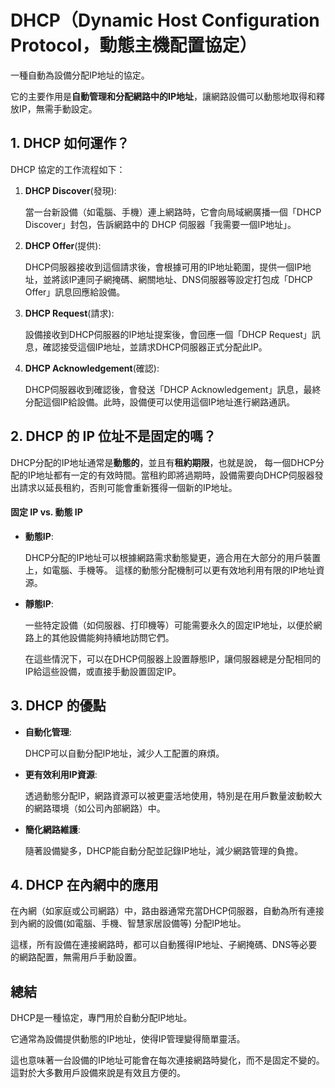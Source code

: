 # DHCP（Dynamic Host Configuration Protocol，動態主機配置協定）

一種自動為設備分配IP地址的協定。

它的主要作用是**自動管理和分配網路中的IP地址**，讓網路設備可以動態地取得和釋放IP，無需手動設定。

## 1. DHCP 如何運作？

DHCP 協定的工作流程如下：

1. **DHCP Discover**(發現):

   當一台新設備（如電腦、手機）連上網路時，它會向局域網廣播一個「DHCP Discover」封包，告訴網路中的 DHCP 伺服器「我需要一個IP地址」。

2. **DHCP Offer**(提供):

   DHCP伺服器接收到這個請求後，會根據可用的IP地址範圍，提供一個IP地址，並將該IP連同子網掩碼、網關地址、DNS伺服器等設定打包成「DHCP Offer」訊息回應給設備。

3. **DHCP Request**(請求):

   設備接收到DHCP伺服器的IP地址提案後，會回應一個「DHCP Request」訊息，確認接受這個IP地址，並請求DHCP伺服器正式分配此IP。

4. **DHCP Acknowledgement**(確認):

   DHCP伺服器收到確認後，會發送「DHCP Acknowledgement」訊息，最終分配這個IP給設備。此時，設備便可以使用這個IP地址進行網路通訊。

## 2. DHCP 的 IP 位址不是固定的嗎？

DHCP分配的IP地址通常是**動態的**，並且有**租約期限**，也就是說，
每一個DHCP分配的IP地址都有一定的有效時間。當租約即將過期時，設備需要向DHCP伺服器發出請求以延長租約，否則可能會重新獲得一個新的IP地址。

#### 固定 IP vs. 動態 IP

- **動態IP**:

  DHCP分配的IP地址可以根據網路需求動態變更，適合用在大部分的用戶裝置上，如電腦、手機等。
  這樣的動態分配機制可以更有效地利用有限的IP地址資源。

- **靜態IP**:

  一些特定設備（如伺服器、打印機等）可能需要永久的固定IP地址，以便於網路上的其他設備能夠持續地訪問它們。

  在這些情況下，可以在DHCP伺服器上設置靜態IP，讓伺服器總是分配相同的IP給這些設備，或直接手動設置固定IP。

## 3. DHCP 的優點

- **自動化管理**:

  DHCP可以自動分配IP地址，減少人工配置的麻煩。

- **更有效利用IP資源**:

  透過動態分配IP，網路資源可以被更靈活地使用，特別是在用戶數量波動較大的網路環境（如公司內部網路）中。

- **簡化網路維護**:

  隨著設備變多，DHCP能自動分配並記錄IP地址，減少網路管理的負擔。

## 4. DHCP 在內網中的應用

在內網（如家庭或公司網路）中，路由器通常充當DHCP伺服器，自動為所有連接到內網的設備(如電腦、手機、智慧家居設備等) 分配IP地址。

這樣，所有設備在連接網路時，都可以自動獲得IP地址、子網掩碼、DNS等必要的網路配置，無需用戶手動設置。

## 總結

DHCP是一種協定，專門用於自動分配IP地址。

它通常為設備提供動態的IP地址，使得IP管理變得簡單靈活。

這也意味著一台設備的IP地址可能會在每次連接網路時變化，而不是固定不變的。這對於大多數用戶設備來說是有效且方便的。
